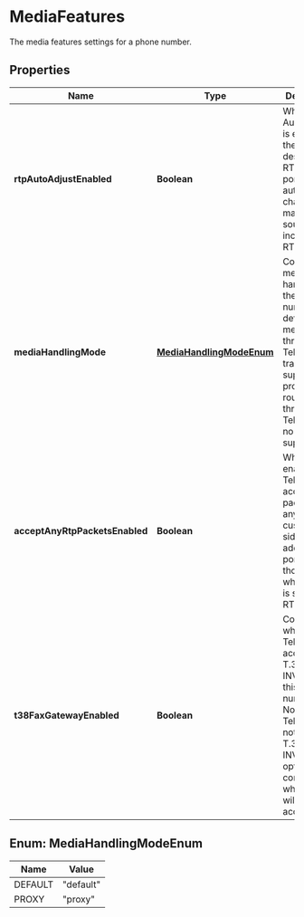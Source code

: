 

# MediaFeatures

The media features settings for a phone number.

## Properties

| Name | Type | Description | Notes |
|------------ | ------------- | ------------- | -------------|
|**rtpAutoAdjustEnabled** | **Boolean** | When RTP Auto-Adjust is enabled, the destination RTP address port will be automatically changed to match the source of the incoming RTP packets. |  [optional] |
|**mediaHandlingMode** | [**MediaHandlingModeEnum**](#MediaHandlingModeEnum) | Controls how media is handled for the phone number. default: media routed through Telnyx with transcode support. proxy: media routed through Telnyx with no transcode support. |  [optional] |
|**acceptAnyRtpPacketsEnabled** | **Boolean** | When enabled, Telnyx will accept RTP packets from any customer-side IP address and port, not just those to which Telnyx is sending RTP. |  [optional] |
|**t38FaxGatewayEnabled** | **Boolean** | Controls whether Telnyx will accept a T.38 re-INVITE for this phone number. Note that Telnyx will not send a T.38 re-INVITE; this option only controls whether one will be accepted. |  [optional] |



## Enum: MediaHandlingModeEnum

| Name | Value |
|---- | -----|
| DEFAULT | &quot;default&quot; |
| PROXY | &quot;proxy&quot; |



